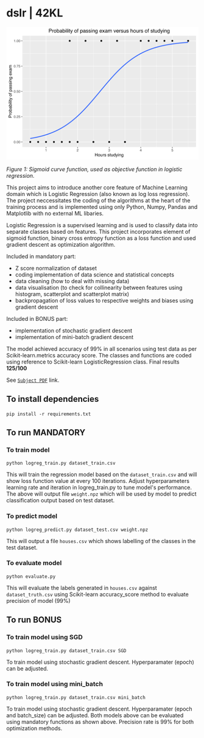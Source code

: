 # dslr | 42KL


![sigmoid curve](https://github.com/mseong123/dslr/blob/main/sigmoid.svg)

*Figure 1: Sigmoid curve function, used as objective function in logistic regression.*

This project aims to introduce another core feature of Machine Learning domain which is Logistic Regression (also known as log loss regression). The project neccessitates the coding of the algorithms at the heart of the training process and is implemented using only Python, Numpy, Pandas and Matplotlib with no external ML libaries. 

Logistic Regression is a supervised learning and is used to classify data into separate classes based on features. This project incorporates element of sigmoid function, binary cross entropy function as a loss function and used gradient descent as optimization algorithm. 

Included in mandatory part:
 - Z score normalization of dataset
 - coding implementation of data science and statistical concepts
 - data cleaning (how to deal with missing data)
 - data visualisation (to check for collinearity between features using histogram, scatterplot and scatterplot matrix)
 - backpropagation of loss values to respective weights and biases using gradient descent

Included in BONUS part:
 - implementation of stochastic gradient descent
 - implementation of mini-batch gradient descent

The model achieved accuracy of 99% in all scenarios using test data as per Scikit-learn.metrics accuracy score. The classes and functions are coded using reference to Scikit-learn LogisticRegression class. 
Final results **125/100**

See [`Subject PDF`](https://github.com/mseong123/dslr/blob/main/en.subject.pdf) link.

## To install dependencies
```
pip install -r requirements.txt
```

## To run MANDATORY

### To train model
```
python logreg_train.py dataset_train.csv
```
This will train the regression model based on the `dataset_train.csv` and will show loss function value at every 100 iterations. Adjust hyperparameters learning rate and iteration in logreg_train.py to tune model's
performance. The above will output file `weight.npz` which will be used by model to predict classification output based on test dataset.

### To predict model
```
python logreg_predict.py dataset_test.csv weight.npz
```
This will output a file `houses.csv` which shows labelling of the classes in the test dataset. 

### To evaluate model
```
python evaluate.py
```
This will evaluate the labels generated in `houses.csv` against `dataset_truth.csv` using Scikit-learn accuracy_score method to evaluate precision of model (99%)

## To run BONUS

### To train model using SGD
```
python logreg_train.py dataset_train.csv SGD
```
To train model using stochastic gradient descent. Hyperparamater (epoch) can be adjusted.

### To train model using mini_batch
```
python logreg_train.py dataset_train.csv mini_batch
```
To train model using stochastic gradient descent. Hyperparamater (epoch and batch_size) can be adjusted.
Both models above can be evaluated using mandatory functions as shown above. Precision rate is 99% for both optimization methods.

